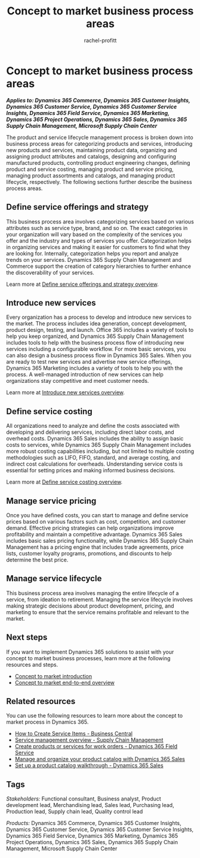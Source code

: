 ﻿---
title: Concept to market business process areas
description: Get an overview for each of the business process areas in the concept to market end-to-end business process flow in Dynamics 365 solutions.
ms.date: 01/15/2024
ms.topic: conceptual
author: rachel-profitt
ms.author: raprofit
---

# Concept to market business process areas

***Applies to: Dynamics 365 Commerce, Dynamics 365 Customer Insights, Dynamics 365 Customer Service, Dynamics 365 Customer Service Insights, Dynamics 365 Field Service, Dynamics 365 Marketing, Dynamics 365 Project Operations, Dynamics 365 Sales, Dynamics 365 Supply Chain Management, Microsoft Supply Chain Center***

The product and service lifecycle management process is broken down into business process areas for categorizing products and services, introducing new products and services, maintaining product data, organizing and assigning product attributes and catalogs, designing and configuring manufactured products, controlling product engineering changes, defining product and service costing, managing product and service pricing, managing product assortments and catalogs, and managing product lifecycle, respectively. The following sections further describe the business process areas.

## Define service offerings and strategy 

This business process area involves categorizing services based on various attributes such as service type, brand, and so on. The exact categories in your organization will vary based on the complexity of the services you offer and the industry and types of services you offer. Categorization helps in organizing services and making it easier for customers to find what they are looking for. Internally, categorization helps you report and analyze trends on your services. Dynamics 365 Supply Chain Management and Commerce support the creation of category hierarchies to further enhance the discoverability of your services.   

Learn more at [Define service offerings and strategy overview](concept-to-market-define-service-offerings-strategy-overview.md).

## Introduce new services

Every organization has a process to develop and introduce new services to the market. The process includes idea generation, concept development, product design, testing, and launch. Office 365 includes a variety of tools to help you keep organized, and Dynamics 365 Supply Chain Management includes tools to help with the business process flow of introducing new services including a configurable workflow. For more basic services, you can also design a business process flow in Dynamics 365 Sales. When you are ready to test new services and advertise new service offerings, Dynamics 365 Marketing includes a variety of tools to help you with the process. A well-managed introduction of new services can help organizations stay competitive and meet customer needs. 

Learn more at [Introduce new services overview](concept-to-market-introduce-new-services.md).  

## Define service costing

All organizations need to analyze and define the costs associated with developing and delivering services, including direct labor costs, and overhead costs. Dynamics 365 Sales includes the ability to assign basic costs to services, while Dynamics 365 Supply Chain Management includes more robust costing capabilities including, but not limited to multiple costing methodologies such as LIFO, FIFO, standard, and average costing, and indirect cost calculations for overheads. Understanding service costs is essential for setting prices and making informed business decisions. 

Learn more at [Define service costing overview](concept-to-market-define-service-costing-overview.md).  

## Manage service pricing

Once you have defined costs, you can start to manage and define service prices based on various factors such as cost, competition, and customer demand. Effective pricing strategies can help organizations improve profitability and maintain a competitive advantage. Dynamics 365 Sales includes basic sales pricing functionality, while Dynamics 365 Supply Chain Management has a pricing engine that includes trade agreements, price lists, customer loyalty programs, promotions, and discounts to help determine the best price. 

<!-- Learn more at TODOADDLINK[Manage product and service pricing\]. -->

## Manage service lifecycle

This business process area involves managing the entire lifecycle of a service, from ideation to retirement. Managing the service lifecycle involves making strategic decisions about product development, pricing, and marketing to ensure that the service remains profitable and relevant to the market.  

<!-- Learn more at TODOADDLINK[Manage service lifecycle\]. -->

## Next steps

If you want to implement Dynamics 365 solutions to assist with your concept to market business processes, learn more at the following resources and steps.

- [Concept to market introduction](concept-to-market-introduction.md)  
- [Concept to market end-to-end overview](concept-to-market-overview.md)

## Related resources

You can use the following resources to learn more about the concept to market process in Dynamics 365.

- [How to Create Service Items - Business Central](/dynamics365/business-central/service-how-to-create-service-items)
- [Service management overview - Supply Chain Management](/dynamics365/supply-chain/service-management/service-management-home-page)
- [Create products or services for work orders - Dynamics 365 Field Service](/dynamics365/field-service/create-product-or-service)
- [Manage and organize your product catalog with Dynamics 365 Sales](/training/modules/manage-organize-product-catalog-dynamics-365-sales/)
- [Set up a product catalog walkthrough - Dynamics 365 Sales](/dynamics365/sales/set-up-product-catalog-walkthrough)

## Tags

*Stakeholders:* Functional consultant, Business analyst, Product development lead, Merchandising lead, Sales lead, Purchasing lead, Production lead, Supply chain lead, Quality control lead

*Products:* Dynamics 365 Commerce, Dynamics 365 Customer Insights, Dynamics 365 Customer Service, Dynamics 365 Customer Service Insights, Dynamics 365 Field Service, Dynamics 365 Marketing, Dynamics 365 Project Operations, Dynamics 365 Sales, Dynamics 365 Supply Chain Management, Microsoft Supply Chain Center
